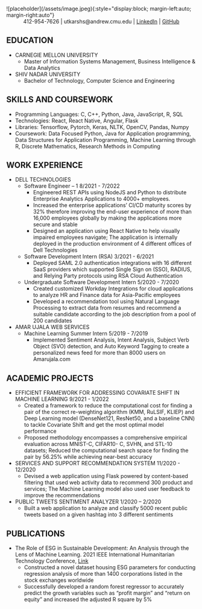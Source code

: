 <br/>
![placeholder](/assets/image.jpeg){:style="display:block; margin-left:auto; margin-right:auto"}

<div align="center">
412-954-7626 | utkarshs@andrew.cmu.edu | <a href="https://www.linkedin.com/in/utk61198">LinkedIn</a> |  <a href = "https://github.com/utk61198">GitHub</a>
</div>


## EDUCATION
- CARNEGIE MELLON UNIVERSITY
  - Master of Information Systems Management, Business Intelligence & Data Analytics 
- SHIV NADAR UNIVERSITY
  - Bachelor of Technology, Computer Science and Engineering

## SKILLS AND COURSEWORK
- Programming Languages: C, C++, Python, Java, JavaScript, R, SQL
- Technologies: React, React Native, Angular, Flask
- Libraries: Tensorflow, Pytorch, Keras, NLTK, OpenCV, Pandas, Numpy
- Coursework: Data Focused Python, Java for Application programming, Data Structures for Application Programming, Machine Learning through R, Discrete Mathematics, Research Methods in Computing

## WORK EXPERIENCE
- DELL TECHNOLOGIES
  - Software Engineer – 1 8/2021 - 7/2022
    - Engineered REST APIs using NodeJS and Python to distribute Enterprise Analytics Applications to 4000+ employees.
    - Increased the enterprise applications’ CI/CD maturity scores by 32% therefore improving the end-user experience of more than 16,000 employees globally by making the applications more secure and stable
    - Designed an application using React Native to help visually impaired employees navigate; The application is internally deployed in the production environment of 4 different offices of Dell Technologies
  - Software Development Intern (RSA) 3/2021 - 6/2021
    - Deployed SAML 2.0 authentication integrations with 16 different SaaS providers which supported Single Sign on (SSO), RADIUS, and Relying Party protocols using RSA Cloud Authentication
  - Undergraduate Software Development Intern 5/2020 - 7/2020
    - Created customized Workday Integrations for cloud applications to analyze HR and Finance data for Asia-Pacific employees
    - Developed a recommendation tool using Natural Language Processing to extract data from resumes and recommend a suitable candidate according to the job description from a pool of 200 candidates
- AMAR UJALA WEB SERVICES
  - Machine Learning Summer Intern 5/2019 - 7/2019
    - Implemented Sentiment Analysis, Intent Analysis, Subject Verb Object (SVO) detection, and Auto Keyword Tagging to create a personalized news feed for more than 8000 users on Amarujala.com
    

## ACADEMIC PROJECTS
- EFFICIENT FRAMEWORK FOR ADDRESSING COVARIATE SHIFT IN MACHINE LEARNING 9/2021 - 1/2022
  - Created a framework to reduce the computational cost for finding a pair of the correct re-weighting algorithm (KMM, RuLSIF, KLIEP) and Deep Learning model (DenseNet121, ResNet50, and a baseline CNN) to tackle Covariate Shift and get the most optimal model performance
  - Proposed methodology encompasses a comprehensive empirical evaluation across MNIST-C, CIFAR10- C, SVHN, and STL-10 datasets; Reduced the computational search space for finding the pair by 56.25% while achieving near-best accuracy
- SERVICES AND SUPPORT RECOMMENDATION SYSTEM 11/2020 - 12/2020
  - Devised a web application using Flask powered by content-based filtering that used web activity data to recommend 300 product and services; The Machine Learning model also used user feedback to improve the recommendations
- PUBLIC TWEETS SENTIMENT ANALYZER 1/2020 – 2/2020
  - Built a web application to analyze and classify 5000 recent public tweets based on a given hashtag into 3 different sentiments

## PUBLICATIONS
- The Role of ESG in Sustainable Development: An Analysis through the Lens of Machine Learning.
  2021 IEEE International Humanitarian Technology Conference, [Link](https://ieeexplore.ieee.org/document/9698939)
  - Constructed a novel dataset housing ESG parameters for conducting regression analysis of more than 1400 corporations listed in the stock exchanges worldwide
  - Successfully developed a random forest regressor to accurately predict the growth variables such as “profit margin” and “return on equity” and increased the adjusted R square by 5%
